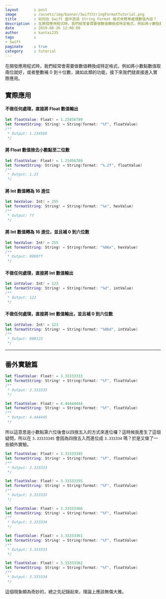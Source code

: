 ```yaml
---
layout       : post
image        : /assets/img/banner/SwiftStringFormatTutorial.png
title        : 如何在 Swift 當中透過 String Format 格式來簡單處理數值內容？
description  : 在開發應用程式時，我們經常會需要做數值轉換成特定格式，例如將小數點數值取兩位就好，或者整數補 0 到十位數，諸如此類的功能，接下來我們就直接進入實際應用 ...
date         : 2019-08-26 12:00:00
author       : kantai235
tags         :
- Swift
paginate     : true
category     : tutorial
---
```


在開發應用程式時，我們經常會需要做數值轉換成特定格式，例如將小數點數值取兩位就好，或者整數補 0 到十位數，諸如此類的功能，接下來我們就直接進入實際應用。

## 實際應用

#### 不做任何處理，直接將 Float 數值輸出
```swift
let floatValue: Float! = 1.23456789
let formatString: String! = String(format: "%f", floatValue)
/**
 * Output: 1.234568
 */
```

#### 將 Float 數值捨去小數點至二位數
```swift
let floatValue: Float! = 1.23456789
let formatString: String! = String(format: "%.2f", floatValue)
/**
 * Output: 1.23
 */
```

#### 將 Int 數值轉為 16 進位
```swift
let hexValue: Int! = 255
let formatString: String! = String(format: "%x", hexValue)
/**
 * Output: ff
 */
```

#### 將 Int 數值轉為 16 進位，並且補 0 到六位數
```swift
let hexValue: Int! = 255
let formatString: String! = String(format: "%06x", hexValue)
/**
 * Output: 0000ff
 */
```

#### 不做任何處理，直接將 Int 數值輸出
```swift
let intValue: Int! = 123
let formatString: String! = String(format: "%d", intValue)
/**
 * Output: 123
 */
```

#### 不做任何處理，直接將 Int 數值輸出，並且補 0 到六位數
```swift
let intValue: Int! = 123
let formatString: String! = String(format: "%06d", intValue)
/**
 * Output: 000123
 */
```

---

## 番外實驗篇

```swift
let floatValue: Float! = 3.33333333
let formatString: String! = String(format: "%f", floatValue)
/**
 * Output: 3.333333
 */

let floatValue: Float! = 4.44444444
let formatString: String! = String(format: "%f", floatValue)
/**
 * Output: 4.444445
 */
```

所以這意思是小數點第六位後會以四捨五入的方式來進位囉？這時候我產生了這個疑問，所以在 `3.33333345` 會因為四捨五入而進位成 `3.333334` 嗎？於是又做了一些額外實驗。

```swift
let floatValue: Float! = 3.33333345
let formatString: String! = String(format: "%f", floatValue)
/**
 * Output: 3.333333
 */

let floatValue: Float! = 3.33333355
let formatString: String! = String(format: "%f", floatValue)
/**
 * Output: 3.333333
 */

let floatValue: Float! = 3.33333366
let formatString: String! = String(format: "%f", floatValue)
/**
 * Output: 3.333334
 */

let floatValue: Float! = 3.33333361
let formatString: String! = String(format: "%f", floatValue)
/**
 * Output: 3.333333
 */

let floatValue: Float! = 3.33333362
let formatString: String! = String(format: "%f", floatValue)
/**
 * Output: 3.333334
 */
```

這個現象頗為奇妙的，總之先記錄起來，理論上應該無傷大雅。
